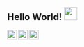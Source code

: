 ## Hello World! <img src="https://raw.githubusercontent.com/iampavangandhi/iampavangandhi/master/gifs/Hi.gif" width="30px"></h2>

<a href="https://twitter.com/mdhasanai">
  <img align="left" alt="Hasan's Twitter" width="22px" src="https://cdn.jsdelivr.net/npm/simple-icons@v3/icons/twitter.svg" />
</a>
<a href="https://www.linkedin.com/in/mdhasanai/">
  <img align="left" alt="Hasan's Linkdein" width="22px" src="https://cdn.jsdelivr.net/npm/simple-icons@v3/icons/linkedin.svg" />
</a>
<a href="https://github.com/mdhasanai">
  <img align="left" alt="Hasan's Github" width="22px" src="https://cdn.jsdelivr.net/npm/simple-icons@v3/icons/github.svg" />
</a>
<br />
<!-- <img align="right" alt="GIF" src="https://media.giphy.com/media/13HgwGsXF0aiGY/giphy.gif" />
 -->
<!--

Here are some ideas to get you started:

- 🔭 I’m currently working on Deep Learning (DL) based products
- 🌱 I’m currently learning MLOps
- 👯 I’m looking to collaborate on open source based research work involving with Computer Vision.
- 💬 Ask me about ...
- 📫 How to reach me: mdhasan.nsu@gmail.com
- ⚡ Fun fact: ...
-->
